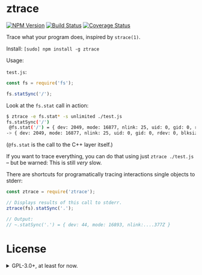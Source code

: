 ztrace
======

[![NPM Version](https://img.shields.io/npm/v/ztrace.svg?style=flat)](https://npmjs.org/package/ztrace)
[![Build Status](https://travis-ci.org/addaleax/ztrace.svg?style=flat&branch=master)](https://travis-ci.org/addaleax/ztrace?branch=master)
[![Coverage Status](https://coveralls.io/repos/addaleax/ztrace/badge.svg?branch=master)](https://coveralls.io/r/addaleax/ztrace?branch=master)

Trace what your program does, inspired by `strace(1)`.

Install:
`[sudo] npm install -g ztrace`

Usage:

`test.js`:
```js
const fs = require('fs');

fs.statSync('/');
```

Look at the `fs.stat` call in action:

```sh
$ ztrace -e fs.stat* -s unlimited ./test.js
fs.statSync('/')
 @fs.stat('/') = { dev: 2049, mode: 16877, nlink: 25, uid: 0, gid: 0, rdev: 0, blksize: 4096, ino: 2, size: 4096, blocks: 8, atime: 2016-10-31T08:45:52.988Z, mtime: 2016-10-23T16:04:32.775Z, ctime: 2016-10-23T16:04:32.775Z, birthtime: 2016-10-23T16:04:32.775Z }
-> { dev: 2049, mode: 16877, nlink: 25, uid: 0, gid: 0, rdev: 0, blksize: 4096, ino: 2, size: 4096, blocks: 8, atime: 2016-10-31T08:45:52.988Z, mtime: 2016-10-23T16:04:32.775Z, ctime: 2016-10-23T16:04:32.775Z, birthtime: 2016-10-23T16:04:32.775Z }
```

(`@fs.stat` is the call to the C++ layer itself.)

If you want to trace everything, you can do that using just `ztrace ./test.js`
– but be warned: This is still *very* slow.

There are shortcuts for programatically tracing interactions single objects
to stderr:

```js
const ztrace = require('ztrace');

// Displays results of this call to stderr.
ztrace(fs).statSync('.');

// Output:
// ~.statSync('.') = { dev: 44, mode: 16893, nlink:....377Z }
```

License
=======

<details>

<summary>GPL-3.0+, at least for now.</summary>

Copyright (C) 2016 Anna Henningsen

This program is free software: you can redistribute it and/or modify
it under the terms of the GNU General Public License as published by
the Free Software Foundation, either version 3 of the License, or
(at your option) any later version.

This program is distributed in the hope that it will be useful,
but WITHOUT ANY WARRANTY; without even the implied warranty of
MERCHANTABILITY or FITNESS FOR A PARTICULAR PURPOSE.  See the
GNU General Public License for more details.

You should have received a copy of the GNU General Public License
along with this program.  If not, see <http://www.gnu.org/licenses/>.

</details>
